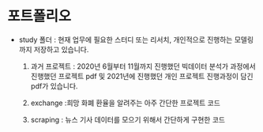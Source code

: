# 포트폴리오
* study 폴더 : 현재 업무에 필요한 스터디 또는 리서치, 개인적으로 진행하는 모델링까지 저장하고 있습니다.
    
    1. 과거 프로젝트 : 2020년 6월부터 11월까지 진행했던 빅데이터 분석가 과정에서 진행했던 프로젝트 pdf 및 2021년에 진행했던 개인 프로젝트 진행과정이 담긴 pdf가 있습니다.
    
    2. exchange :희망 화폐 환율을 알려주는 아주 간단한 프로젝트 코드

    3. scraping : 뉴스 기사 데이터를 모으기 위해서 간단하게 구현한 코드
